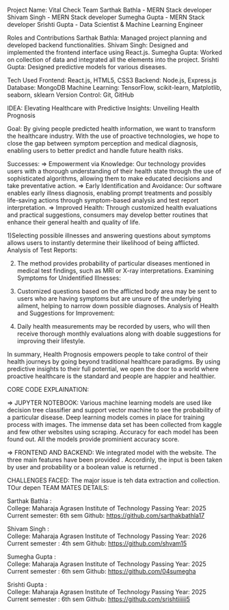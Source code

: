 Project Name: Vital Check
Team
Sarthak Bathla -  MERN Stack developer 
Shivam Singh - MERN Stack developer 
Sumegha Gupta - MERN Stack developer 
Srishti Gupta - Data Scientist & Machine Learning Engineer

Roles and Contributions
Sarthak Bathla: Managed project planning and  developed backend functionalities.
Shivam Singh: Designed and implemented the frontend interface using React.js.
Sumegha Gupta: Worked on collection of data and  integrated all the elements into the project.
Srishti Gupta: Designed predictive models for various diseases.

Tech Used
Frontend: React.js, HTML5, CSS3
Backend: Node.js, Express.js
Database: MongoDB
Machine Learning: TensorFlow, scikit-learn, Matplotlib, seaborn, sklearn
Version Control: Git, GitHub

IDEA:
Elevating Healthcare with Predictive Insights: Unveiling Health Prognosis

Goal:
By giving people predicted health information, we want to transform the healthcare industry. With the use of proactive technologies, we hope to close the gap between symptom perception and medical diagnosis, enabling users to better predict and handle future health risks.

Successes:
=> Empowerment via Knowledge: Our technology provides users with a thorough understanding of their health state through the use of sophisticated algorithms, allowing them to make educated decisions and take preventative action.
=> Early Identification and Avoidance: Our software enables early illness diagnosis, enabling prompt treatments and possibly life-saving actions through symptom-based analysis and test report interpretation.
=> Improved Health: Through customized health evaluations and practical suggestions, consumers may develop better routines that enhance their general health and quality of life.

1)Selecting possible illnesses and answering questions about symptoms allows users to instantly determine their likelihood of being afflicted.
Analysis of Test Reports:

2) The method provides probability of particular diseases mentioned in medical test findings, such as MRI or X-ray interpretations.
Examining Symptoms for Unidentified Illnesses:

3) Customized questions based on the afflicted body area may be sent to users who are having symptoms but are unsure of the underlying ailment, helping to narrow down possible diagnoses.
Analysis of Health and Suggestions for Improvement:

4) Daily health measurements may be recorded by users, who will then receive thorough monthly evaluations along with doable suggestions for improving their lifestyle.

In summary, Health Prognosis empowers people to take control of their health journeys by going beyond traditional healthcare paradigms. By using predictive insights to their full potential, we open the door to a world where proactive healthcare is the standard and people are happier and healthier.

CORE CODE EXPLAINATION:

=> JUPYTER NOTEBOOK:
Various machine learning models are used like decision tree classifier and support vector machine to see the probability of a particular disease.
Deep learning models comes in place for training process with images. The immense data set has been collected from kaggle and few other websites using scraping.
Accuracy for each model has been found out. All the models provide prominient accuracy score.

=>  FRONTEND AND BACKEND: We integrated model with the website. The three main features have been provided . Accordinly, the input is been taken by user and probability or a boolean value is returned .


CHALLENGES FACED:
The major issue is teh data extraction and collection. TOur depen
TEAM MATES DETAILS:

Sarthak Bathla :  
College: Maharaja Agrasen Institute of Technology
Passing Year: 2025
Current semester: 6th sem
Github: https://github.com/sarthakbathla17

Shivam Singh :  
College: Maharaja Agrasen Institute of Technology
Passing Year: 2026
Current semester : 4th sem
Github: https://github.com/shvam15

Sumegha Gupta :  
College: Maharaja Agrasen Institute of Technology
Passing Year: 2025
Current semester : 6th sem
Github: https://github.com/04sumegha

Srishti Gupta :  
College: Maharaja Agrasen Institute of Technology
Passing Year: 2025
Current semester : 6th sem 
Github: https://github.com/srishtiiiiii5
